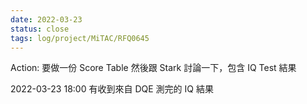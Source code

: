 ```yaml
---
date: 2022-03-23
status: close
tags: log/project/MiTAC/RFQ0645
---
```



Action: 要做一份 Score Table 然後跟 Stark 討論一下，包含 IQ Test 結果

2022-03-23 18:00
有收到來自 DQE 測完的 IQ 結果